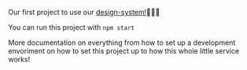 Our first project to use our [design-system!](https://github.com/dotkom/design-system)🎉🎉🎉

You can run this project with `npm start`

More documentation on everything from how to set up a development envoriment on how to set this project up to how this whole little service works!
